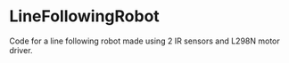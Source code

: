 # LineFollowingRobot
Code for a line following robot made using 2 IR sensors and L298N motor driver.
